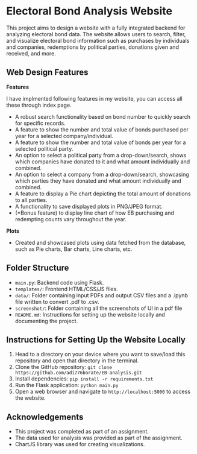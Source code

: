 # Electoral Bond Analysis Website

This project aims to design a website with a fully integrated backend for analyzing electoral bond data. 
The website allows users to search, filter, and visualize electoral bond information such as purchases by individuals and companies, redemptions by political parties, donations given and received, and more.

## Web Design Features

**Features**

I have implmented following features in my website, you can access all these through index page.

   - A robust search functionality based on bond number  to quickly search for specific records.
   - A feature to show the number and total value of bonds purchased per year for a selected company/individual.
   - A feature to show the number and total value of bonds per year for a selected political party.
   - An option to select a political party from a drop-down/search, shows which companies have donated to it and what amount individually and combined.
   - An option to select a company from a drop-down/search, showcasing which parties they have donated and what amount individually and combined.
   - A feature to display a Pie chart depicting the total amount of donations to all parties.
   - A functionality to save displayed plots in PNG/JPEG format.
   - (*Bonus feature) to display line chart of how EB purchasing and redempting counts vary throughout the year.

**Plots**
   - Created and showcased plots using data fetched from the database, such as Pie charts, Bar charts, Line charts, etc.

## Folder Structure

- `main.py`: Backend code using Flask.
- `templates/`: Frontend HTML/CSS/JS files.
- `data/`: Folder containing input PDFs and output CSV files and a .ipynb file written to convert .pdf to .csv.
- `screenshot/`: Folder containing all the screenshots of UI in a pdf file
- `README.md`: Instructions for setting up the website locally and documenting the project.

## Instructions for Setting Up the Website Locally
1. Head to a directory on your device where you want to save/load this repository and open that directory in the terminal.
2. Clone the GitHub repository: `git clone https://github.com/adi776borate/EB-analysis.git`
3. Install dependencies: `pip install -r requirements.txt`
4. Run the Flask application: `python main.py`
5. Open a web browser and navigate to `http://localhost:5000` to access the website.


## Acknowledgements

- This project was completed as part of an assignment.
- The data used for analysis was provided as part of the assignment.
- ChartJS library was used for creating visualizations.
